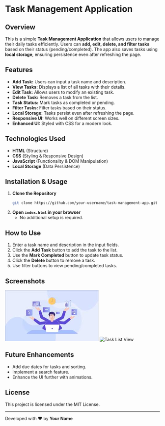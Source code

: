 # Task Management Application

## Overview
This is a simple **Task Management Application** that allows users to manage their daily tasks efficiently. Users can **add, edit, delete, and filter tasks** based on their status (pending/completed). The app also saves tasks using **local storage**, ensuring persistence even after refreshing the page.

## Features
- **Add Task:** Users can input a task name and description.
- **View Tasks:** Displays a list of all tasks with their details.
- **Edit Task:** Allows users to modify an existing task.
- **Delete Task:** Removes a task from the list.
- **Task Status:** Mark tasks as completed or pending.
- **Filter Tasks:** Filter tasks based on their status.
- **Local Storage:** Tasks persist even after refreshing the page.
- **Responsive UI:** Works well on different screen sizes.
- **Enhanced UI:** Styled with CSS for a modern look.

## Technologies Used
- **HTML** (Structure)
- **CSS** (Styling & Responsive Design)
- **JavaScript** (Functionality & DOM Manipulation)
- **Local Storage** (Data Persistence)

## Installation & Usage
1. **Clone the Repository**
   ```sh
   git clone https://github.com/your-username/task-management-app.git
   ```
2. **Open `index.html` in your browser**
   - No additional setup is required.
   
## How to Use
1. Enter a task name and description in the input fields.
2. Click the **Add Task** button to add the task to the list.
3. Use the **Mark Completed** button to update task status.
4. Click the **Delete** button to remove a task.
5. Use filter buttons to view pending/completed tasks.

## Screenshots
![Task Management UI](download.jpeg)
![Task List View](download(1).jpeg)

## Future Enhancements
- Add due dates for tasks and sorting.
- Implement a search feature.
- Enhance the UI further with animations.

## License
This project is licensed under the MIT License.

---
Developed with ❤️ by **Your Name**
